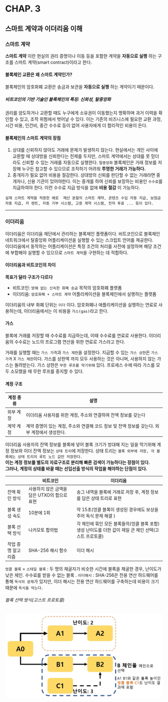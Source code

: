 # CHAP. 3
## 스마트 계약과 이더리움 이해

### 스마트 계약
**스마트 계약** 이란  현실의 권리 증명이나 이동 등을 포함한 계약을 **자동으로 실행** 하는 구조를 스마트 계약(smart contract)이라고 한다.  

#### 블록체인 교환은 왜 스마트 계약인가?
블록체인의 암호화폐 교환은 송금과 보관을 **자동으로 실행** 하는 계약이기 때문이다.  


##### 비트코인의 기반 기술인 블록체인의 특징: **신뢰성, 탈중앙화**  
권리를  양도하거나 교환할 때도 누구에게 소유권이 이동했는지 명확하며 과거 이력을 확인할 수 있고, 조작 위험에서 벗어날 수 있다. 이는 기존의 비즈니스에 필요한 교환 과정, 시간 비용, 인건비, 중간 수수료 등이 없어 사용자에게 더 합리적인 비용이 든다.

#### 블록체인의 스마트 계약의 장점
1. 상대를 신뢰하지 않아도 거래에 문제가 발생하지 않는다.
현실에서는 개인 사이에 교환할 때 상대방을 신뢰한다는 전제를 두지만, 스마트 계약에서는 상대를 못 믿더라도 신뢰할 수 있는 거래를 자동으로 실행한다. `탈중앙화` 블록체인은 거래 정보를 저장해 누구든 참고할 수 있으므로 조작하기 어려워 **투명한 거래가 가능하다.**
2. 중개자가 필요 없어 비용을 절감한다.
상대방의 신뢰를 판단할 수 없는 거래라면 중개자나, 신용 기관이 있어야한다. 이는 중개를 하여 신뢰를 보장하는 비용인 `수수료`를 지급하여야 한다. 이런 수수료 지급 방식을 없애 **비용 절감** 이 가능하다.
```
실제 스마트 계약을 적용한 예로  재산 분할의 스마트 계약, 콘텐츠 수입 자동 지급, 보험금 자동 지급, 카 렌트, 자동 기부 시스템, 고용 계약 시스템, 전자 투표 ... 등이 있다.
```
--------
### 이더리움
이더리움은 이더리움 재단에서 관리하는 블록체인 플랫폼이다. 비트코인으로 블록체인 네트워크에서 탈중앙화 어플리케이션을 실행할 수 있는 스크립트 언어를 제공한다.  
이더리움에서 동작하는 어플리케이션은 특정 조건의 처리를 사전에 설정하며 해당 조건에 부합해야 실행할 수 있으므로 `스마트 계약`을 구현하는 데 적합하다.

#### 이더리움과 비트코인의 차이
**목표가 달라 구조가 다르다**
- 비트코인: `방해 없는 신속한 화폐 송금` 목적의 암호화폐 플랫폼
- 이더리움: `암호화폐 + 스마트 계약` 어플리케이션을 블록체인에서 실행하는 플랫폼

이더리움의 내부 화폐 단위는 `이더` 이다. 암호화폐나 애플리케이션을 실행하는 연료로 사용하는데, 이더리움에서는 이 비용을 `가스(gas)`라고 한다.

#### 가스
블록에 거래를 저장할 때 수수료를 지급하는데, 이때 수수료를 연료로 사용한다. 이더리움의 수수료는 노드의 프로그램 연산을 위한 연료로 가스라고 한다.  

거래를 실행할 때는 `가스 가격`과 `가스 제한`을 설정한다. 지급할 수 있는 `가스 상한`은 `가스 가격` X `가스 제한`이다.
가스를 상한액 까지 모두 사용하는 것은 아니며, 사용하지 않는 가스는 돌려받는다.
가스 상한은 `무한 루프를 막기위해` 있다. 프로세스 수에 따라 가스를 모두 소모했을 때 무한 루프를 중지할 수 있다.

#### 계정 구조
|계정 종류 | 설명 |
|---|---|
|외부 계정 | 이더리움 사용자를 위한 계정, 주소와 연결하여 잔액 정보를 갖는다 |
| 계약 계정 | 계약 증명이 있는 계정, 주소와 연결해 코드 정보 및 잔액 정보를 갖는다. 외부 계정에서 생성한다.|


이더리움 사용자의 잔액 정보를 블록에 넣어 블록 크기가 방대해 지는 일을 막기위해 계정 정보와 이더 잔액 정보는 `상태 트리`에 저장한다.  상태 트리는 `블록 외부에 저장, 각 블록에는 상태 트리의 루트 노드 값만 저장한다.`  
**이는 계정 정보를 별도의 자료구조로 분리해 빠른 검색이 가능하다는 장점이 있다.**  
 **그러나, 계정의 상태를 바꿀 때는 선입선출 방식의 작업을 해야하는 단점이 있다.**


| | 비트코인 | 이더리움 |
|---|---|---|
|잔액 확인 방식|사용하지 않은 금액을 담은 UTXO의 합으로 표현 |송그 내역을 블록에 거래로 저장 후, 계정 정보를 담은 상태 트리로 표현 |
|블록 생성 속도| 10분에 1회|약 15초(엉클 블록이 생성된 경우에도 보상을 주어 독식 문제 해결 ) |
|블록 선택 방식 |나카모토 합의법 |각 체인에 묶인 모든 블록들의(엉클 블록 포함) 생성 난이도를 더한 값이 제일 큰 체인 선택(고스트 프로토콜) |
| 작업 증명 알고리즘|SHA-256 해시 함수 |이더 해시 |

`엉클 블록` = `스테일 블록` : 두 명의 채굴자가 비슷한 시간에 블록을 채굴한 경우, 난이도가 낮은 체인. 수수료를 받을 수 없는 블록 . 
`이더해시` : SHA-256은 전용 연산 하드웨어를 통해 `독식의 문제`가 있지만, 이더 해시는 전용 연산 하드웨어를 구축하는데 비용이 크기 때문에 `독식을 막는다.`

###### 블록 선택 방식(고스트 프로토콜)
![블록선택방식](./select.JPG)
